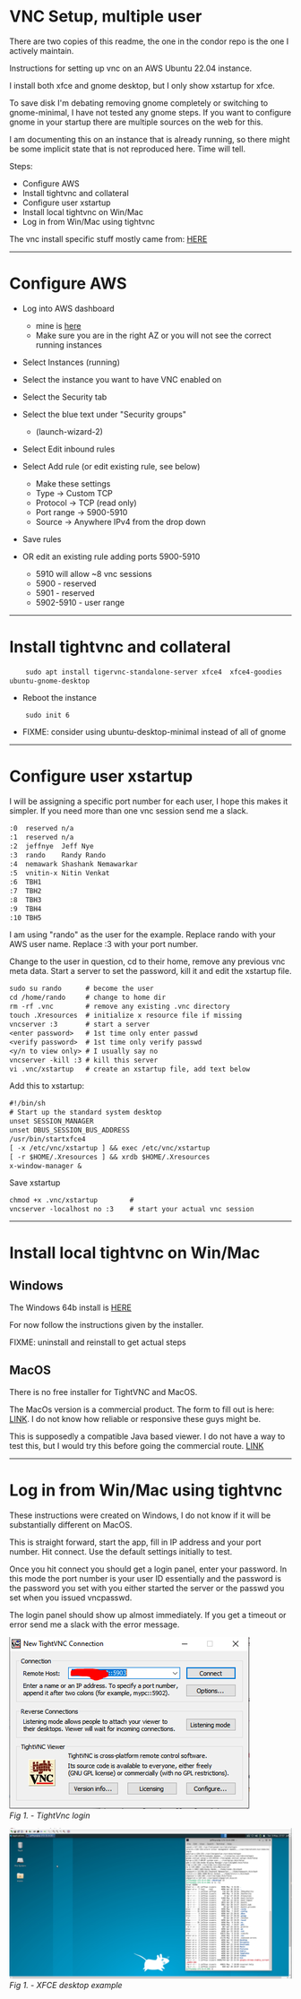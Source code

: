 
# VNC Setup, multiple user

There are two copies of this readme, the one in the condor repo is the
one I actively maintain.

Instructions for setting up vnc on an AWS Ubuntu 22.04 instance.

I install both xfce and gnome desktop, but I only show xstartup for
xfce.

To save disk I'm debating removing gnome completely or switching 
to gnome-minimal, I have not tested any gnome steps.  If you want to 
configure gnome in your startup there are multiple sources on the web for this.

I am documenting this on an instance that is already running, so there might 
be some implicit state that is not reproduced here. Time will tell.

Steps:
- Configure AWS
- Install tightvnc and collateral
- Configure user xstartup
- Install local tightvnc on Win/Mac
- Log in from Win/Mac using tightvnc

The vnc install specific stuff mostly came from:
[HERE](https://bytexd.com/how-to-install-configure-vnc-server-on-ubuntu/)

--------------------------------------------
# Configure AWS
- Log into AWS dashboard
    - mine is [here](https://us-west-2.console.aws.amazon.com/ec2/home?region=us-west-2#Home:)
    - Make sure you are in the right AZ or you will not see the correct
      running instances

- Select Instances (running) 
- Select the instance you want to have VNC enabled on
- Select the Security tab
- Select the blue text under "Security groups"
    - <hash>(launch-wizard-2)
- Select Edit inbound rules
- Select Add rule (or edit existing rule, see below)
    - Make these settings
    - Type       -> Custom TCP
    - Protocol   -> TCP (read only)
    - Port range -> 5900-5910
    - Source     -> Anywhere IPv4   from the drop down
- Save rules

- OR edit an existing rule adding ports 5900-5910
    - 5910 will allow ~8 vnc sessions
    - 5900 - reserved
    - 5901 - reserved
    - 5902-5910 - user range
 
--------------------------------------------
# Install tightvnc and collateral

```
    sudo apt install tigervnc-standalone-server xfce4  xfce4-goodies ubuntu-gnome-desktop
```

- Reboot the instance

```
    sudo init 6
```

- FIXME: consider using ubuntu-desktop-minimal instead of all of gnome

--------------------------------------------
# Configure user xstartup

I will be assigning a specific port number for each user, I hope this
makes it simpler. If you need more than one vnc session send me a slack.

```
:0  reserved n/a
:1  reserved n/a
:2  jeffnye  Jeff Nye
:3  rando    Randy Rando
:4  nemawark Shashank Nemawarkar
:5  vnitin-x Nitin Venkat
:6  TBH1
:7  TBH2
:8  TBH3
:9  TBH4
:10 TBH5
```

I am using "rando" as the user for the example. Replace rando with your
AWS user name. Replace :3 with your port number.

Change to the user in question, cd to their home, remove any previous vnc
meta data. Start a server to set the password, kill it and edit the xstartup file.

```
sudo su rando      # become the user
cd /home/rando     # change to home dir
rm -rf .vnc        # remove any existing .vnc directory
touch .Xresources  # initialize x resource file if missing
vncserver :3       # start a server
<enter password>   # 1st time only enter passwd
<verify password>  # 1st time only verify passwd
<y/n to view only> # I usually say no
vncserver -kill :3 # kill this server
vi .vnc/xstartup   # create an xstartup file, add text below
```

Add this to xstartup:
```
#!/bin/sh
# Start up the standard system desktop
unset SESSION_MANAGER
unset DBUS_SESSION_BUS_ADDRESS
/usr/bin/startxfce4
[ -x /etc/vnc/xstartup ] && exec /etc/vnc/xstartup
[ -r $HOME/.Xresources ] && xrdb $HOME/.Xresources
x-window-manager &
```

Save xstartup

```
chmod +x .vnc/xstartup        # 
vncserver -localhost no :3    # start your actual vnc session
```

--------------------------------------------
# Install local tightvnc on Win/Mac

## Windows
The Windows 64b install is 
[HERE](https://www.tightvnc.com/download/2.8.81/tightvnc-2.8.81-gpl-setup-64bit.msi)

For now follow the instructions given by the installer.

FIXME: uninstall and reinstall to get actual steps

## MacOS
There is no free installer for TightVNC and MacOS. 

The MacOs version is a commercial product. The form to fill out is here:
[LINK](https://www.tightvnc.com/licensing-server-macos.php). I do not
know how reliable or responsive these guys might be.

This is supposedly a compatible Java based viewer. I do not have a way 
to test this, but I would try this before going the commercial route.
[LINK](https://www.tightvnc.com/licensing-jviewer.php)

--------------------------------------------
# Log in from Win/Mac using tightvnc

These instructions were created on Windows, I do not know if it will
be substantially different on MacOS.

This is straight forward, start the app, fill in IP address and your port 
number. Hit connect. Use the default settings initially to test.

Once you hit connect you should get a login panel, enter your password.
In this mode the port number is your user ID essentially and the password
is the password you set with you either started the server or the passwd
you set when you issued vncpasswd.

The login panel should show up almost immediately. If you get a timeout
or error send me a slack with the error message.

![image](./images/tightvnc_login.png)
<br> *Fig 1. - TightVnc login*

![image](./images/xfce_desktop.png)
<br> *Fig 1. - XFCE desktop example*

